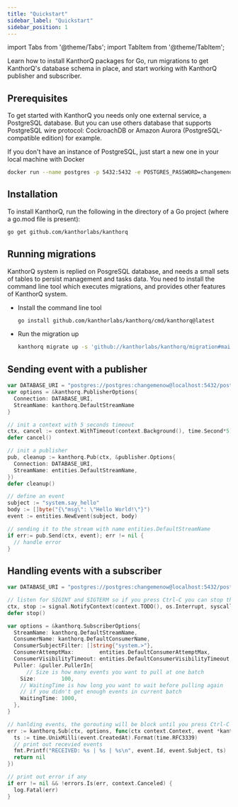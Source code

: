 ```yaml
---
title: "Quickstart"
sidebar_label: "Quickstart"
sidebar_position: 1
---
```


import Tabs from '@theme/Tabs';
import TabItem from '@theme/TabItem';

Learn how to install KanthorQ packages for Go, run migrations to get KanthorQ's database schema in place, and start working with KanthorQ publisher and subscriber.

## Prerequisites

To get started with KanthorQ you needs only one external service, a PostgreSQL database. But you can use others database that supports PostgreSQL wire protocol: CockroachDB or Amazon Aurora (PostgreSQL-compatible edition) for example.

If you don't have an instance of PostgreSQL, just start a new one in your local machine with Docker

```bash
docker run --name postgres -p 5432:5432 -e POSTGRES_PASSWORD=changemenow -d postgres:16
```

## Installation

To install KanthorQ, run the following in the directory of a Go project (where a go.mod file is present):

```bash
go get github.com/kanthorlabs/kanthorq
```

## Running migrations

KanthorQ system is replied on PosgreSQL database, and needs a small sets of tables to persist management and tasks data. You need to install the command line tool which executes migrations, and provides other features of KanthorQ system.

- Install the command line tool

  ```bash
  go install github.com/kanthorlabs/kanthorq/cmd/kanthorq@latest
  ```

- Run the migration up

  ```bash
  kanthorq migrate up -s 'github://kanthorlabs/kanthorq/migration#main' -d 'postgres://postgres:changemenow@localhost:5432/postgres?sslmode=disable'
  ```

## Sending event with a publisher

```go
var DATABASE_URI = "postgres://postgres:changemenow@localhost:5432/postgres?sslmode=disable"
var options = &kanthorq.PublisherOptions{
  Connection: DATABASE_URI,
  StreamName: kanthorq.DefaultStreamName
}

// init a context with 5 seconds timeout
ctx, cancel := context.WithTimeout(context.Background(), time.Second*5)
defer cancel()

// init a publisher
pub, cleanup := kanthorq.Pub(ctx, &publisher.Options{
  Connection: DATABASE_URI,
  StreamName: entities.DefaultStreamName,
})
defer cleanup()

// define an event
subject := "system.say_hello"
body := []byte("{\"msg\": \"Hello World!\"}")
event := entities.NewEvent(subject, body)

// sending it to the stream with name entities.DefaultStreamName
if err:= pub.Send(ctx, event); err != nil {
  // handle error
}
```

## Handling events with a subscriber

```go
var DATABASE_URI = "postgres://postgres:changemenow@localhost:5432/postgres?sslmode=disable"

// listen for SIGINT and SIGTERM so if you press Ctrl-C you can stop the program
ctx, stop := signal.NotifyContext(context.TODO(), os.Interrupt, syscall.SIGINT, syscall.SIGTERM)
defer stop()

var options = &kanthorq.SubscriberOptions{
  StreamName: kanthorq.DefaultStreamName,
  ConsumerName: kanthorq.DefaultConsumerName,
  ConsumerSubjectFilter: []string{"system.>"},
  ConsumerAttemptMax:        entities.DefaultConsumerAttemptMax,
  ConsumerVisibilityTimeout: entities.DefaultConsumerVisibilityTimeout,
  Puller: &puller.PullerIn{
	  // Size is how many events you want to pull at one batch
    Size:        100,
    // WaitingTime is how long you want to wait before pulling again
    // if you didn't get enough events in current batch
    WaitingTime: 1000,
  },
}

// hanlding events, the gorouting will be block until you press Ctrl-C
err := kanthorq.Sub(ctx, options, func(ctx context.Context, event *kanthorq.Event) error {
  ts := time.UnixMilli(event.CreatedAt).Format(time.RFC3339)
  // print out recevied events
  fmt.Printf("RECEIVED: %s | %s | %s\n", event.Id, event.Subject, ts)
  return nil
})

// print out error if any
if err != nil && !errors.Is(err, context.Canceled) {
  log.Fatal(err)
}
```
